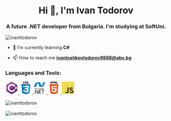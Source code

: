 <h1 align="center">Hi 👋, I'm Ivan Todorov</h1>
<h3 align="center">A future .NET developer from Bulgaria. I'm studying at SoftUni.</h3>

<p align="left"> <img src="https://komarev.com/ghpvc/?username=ivanttodorov&label=Profile%20views&color=0e75b6&style=flat" alt="ivanttodorov" /> </p>

- 🌱 I’m currently learning **C#**

- 📫 How to reach me **ivantoshkovtodorov9888@abv.bg**

<p align="left">
</p>

<h3 align="left">Languages and Tools:</h3>
<p align="left"> <a href="https://www.w3schools.com/cs/" target="_blank" rel="noreferrer"> <img src="https://raw.githubusercontent.com/devicons/devicon/master/icons/csharp/csharp-original.svg" alt="csharp" width="40" height="40"/> </a> <a href="https://www.w3schools.com/css/" target="_blank" rel="noreferrer"> <img src="https://raw.githubusercontent.com/devicons/devicon/master/icons/css3/css3-original-wordmark.svg" alt="css3" width="40" height="40"/> </a> <a href="https://dotnet.microsoft.com/" target="_blank" rel="noreferrer"> <img src="https://raw.githubusercontent.com/devicons/devicon/master/icons/dot-net/dot-net-original-wordmark.svg" alt="dotnet" width="40" height="40"/> </a> <a href="https://www.w3.org/html/" target="_blank" rel="noreferrer"> <img src="https://raw.githubusercontent.com/devicons/devicon/master/icons/html5/html5-original-wordmark.svg" alt="html5" width="40" height="40"/> </a> <a href="https://developer.mozilla.org/en-US/docs/Web/JavaScript" target="_blank" rel="noreferrer"> <img src="https://raw.githubusercontent.com/devicons/devicon/master/icons/javascript/javascript-original.svg" alt="javascript" width="40" height="40"/> </a> </p>

<p><img align="center" src="https://github-readme-stats.vercel.app/api/top-langs?username=ivanttodorov&show_icons=true&locale=en&layout=compact" alt="ivanttodorov" /></p>

<p><img align="center" src="https://github-readme-streak-stats.herokuapp.com/?user=ivanttodorov&" alt="ivanttodorov" /></p>
